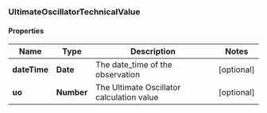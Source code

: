 ### UltimateOscillatorTechnicalValue

#### Properties
Name | Type | Description | Notes
------------ | ------------- | ------------- | -------------
**dateTime** | **Date** | The date_time of the observation | [optional] 
**uo** | **Number** | The Ultimate Oscillator calculation value | [optional] 




